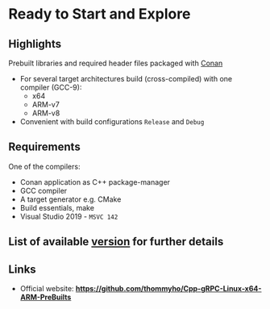 # Ready to Start and Explore

## Highlights

Prebuilt libraries and required header files packaged with [Conan](https://conan.io/)

- For several target architectures build (cross-compiled) with one compiler (GCC-9):
  - x64
  - ARM-v7
  - ARM-v8
- Convenient with build configurations `Release` and `Debug`

## Requirements

One of the compilers:

- Conan application as C++ package-manager
- GCC compiler
- A target generator e.g. CMake
- Build essentials, make
- Visual Studio 2019 - `MSVC 142`

## List of available [version](list.md) for further details


## Links

- Official website: **<https://github.com/thommyho/Cpp-gRPC-Linux-x64-ARM-PreBuilts>**
